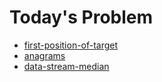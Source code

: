 # Today's Problem

- [first-position-of-target](https://www.lintcode.com/problem/first-position-of-target)
- [anagrams](http://www.lintcode.com/problem/anagrams)
- [data-stream-median](http://www.lintcode.com/problem/data-stream-median)
